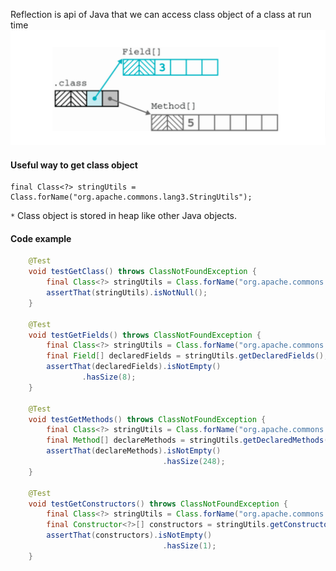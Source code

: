 Reflection is api of Java that we can access class object of a class at run time
![reflection.png](/resources/reflection.png)
#### Useful way to get class object
```text
final Class<?> stringUtils = Class.forName("org.apache.commons.lang3.StringUtils");
```
`*` Class object is stored in heap like other Java objects.
#### Code example
```java
    @Test
    void testGetClass() throws ClassNotFoundException {
        final Class<?> stringUtils = Class.forName("org.apache.commons.lang3.StringUtils");
        assertThat(stringUtils).isNotNull();
    }

    @Test
    void testGetFields() throws ClassNotFoundException {
        final Class<?> stringUtils = Class.forName("org.apache.commons.lang3.StringUtils");
        final Field[] declaredFields = stringUtils.getDeclaredFields();
        assertThat(declaredFields).isNotEmpty()
                .hasSize(8);
    }

    @Test
    void testGetMethods() throws ClassNotFoundException {
        final Class<?> stringUtils = Class.forName("org.apache.commons.lang3.StringUtils");
        final Method[] declareMethods = stringUtils.getDeclaredMethods();
        assertThat(declareMethods).isNotEmpty()
                                  .hasSize(248);
    }

    @Test
    void testGetConstructors() throws ClassNotFoundException {
        final Class<?> stringUtils = Class.forName("org.apache.commons.lang3.StringUtils");
        final Constructor<?>[] constructors = stringUtils.getConstructors();
        assertThat(constructors).isNotEmpty()
                                  .hasSize(1);
    }
```
